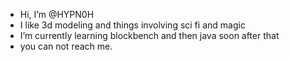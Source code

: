-  Hi, I’m @HYPN0H
-  I like 3d modeling and things involving sci fi and magic
-  I’m currently learning blockbench and then java soon after that
- you can not reach me.

